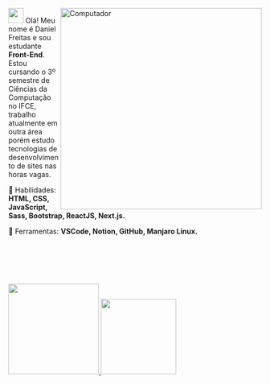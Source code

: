 <a href="https://github.com/danielfreitasce"><img src="https://raw.githubusercontent.com/MicaelliMedeiros/micaellimedeiros/master/image/computer-illustration.png" min-width="400px" max-width="400px" width="400px" align="right" alt="Computador"></a>

<p align="left"> 
  
  <a href="https://images.app.goo.gl/ShpjqAMjpxvQUWSg9"><img height="30em" src="img/foguete-decolando.gif" ></a> Olá! Meu nome é Daniel Freitas e sou estudante <strong>Front-End</strong>.<br>
  Estou cursando o 3º semestre de Ciências da Computação no IFCE, trabalho atualmente em outra área porém estudo tecnologias de desenvolvimento de sites nas horas vagas.
</p>

<p align="left">
  🚧 Habilidades: <strong> HTML, CSS, JavaScript, Sass, Bootstrap, ReactJS, Next.js.</strong>
</p>

<p align="left">
  💼 Ferramentas: <strong> VSCode, Notion, GitHub, Manjaro Linux.</strong>
</p> 
<br>
<br>
<br>
<br>
<p align="left">
  <a href="https://github.com/danielfreitasce">
  <img height="180em" src="https://github-readme-stats.vercel.app/api?username=danielfreitasce&show_icons=true&theme=default_repocard&include_all_commits=true&count_private=true"/>
<img height="150em" src="https://github-readme-stats.vercel.app/api/top-langs/?username=danielfreitasce&layout=compact&langs_count=16&theme=default"/>
</a>
</p>

